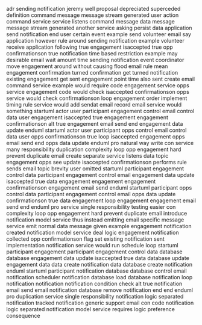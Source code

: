 adr sending notification jeremy well proposal depreciated superceded definition command message message stream generated user action command service service listens command message data message message stream generated another service asking persist data application send notification end user certain event example send volunteer email say application however rule around sending notification example volunteer receive application following true engagement isaccepted true opp confirmationson true notification time based restriction example may desirable email wait amount time sending notification event coordinator move engagement around without causing flood email rule mean engagement confirmation turned confirmation get turned notification existing engagement get sent engagement point time also sent create email command service example would require code engagement service opps service engagement code would check isaccepted confirmationson opps service would check confirmationson loop engagement order implement timing rule service would add sendat email record email service would something startuml actor user participant engagement control email control data user engagement isaccepted true engagement engagement confirmationson alt true engagement email send end engagement data update enduml startuml actor user participant opps control email control data user opps confirmationson true loop isaccepted engagement opps email send end opps data update enduml pro natural way write con service many responsibility duplication complexity loop opp engagement hard prevent duplicate email create separate service listens data topic engagement opps see update isaccepted confirmationson performs rule sends email topic brevity user omitted startuml participant engagement control data participant engagement control email engagement data update isaccepted true data engagement engagement engagement confirmationson engagement email send enduml startuml participant opps control data participant engagement control email opps data update confirmationson true data engagement loop engagement engagement email send end enduml pro service single responsibility testing easier con complexity loop opp engagement hard prevent duplicate email introduce notification model service thus instead emitting email specific message service emit normal data message given example engagement notification created notification model service deal logic engagement notification collected opp confirmationson flag set existing notification sent implementation notification service would run schedule loop startuml participant engagement participant engagement control data database database engagement data update isaccepted true data database update engagement data data create notification data database create notification enduml startuml participant notification database database control email notification scheduler notification database load database notification loop notification notification notification condition check alt true notification email send email notification database remove notification end end enduml pro duplication service single responsibility notification logic separated notification tracked notification generic support email con code notification logic separated notification model service requires logic preference consequence